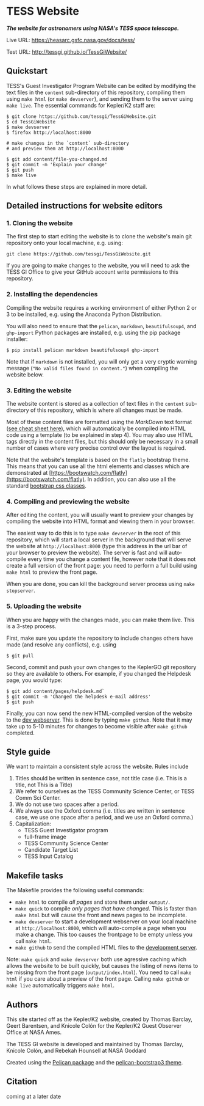 # TESS Website 
<!-- [![DOI](https://zenodo.org/badge/DOI/10.5281/zenodo.236317.svg)](https://doi.org/10.5281/zenodo.236317)
 -->
***The website for astronomers using NASA's TESS space telescope.***

Live URL: https://heasarc.gsfc.nasa.gov/docs/tess/

Test URL: http://tessgi.github.io/TessGiWebsite/


## Quickstart

TESS's Guest Investigator Program Website can be edited
by modifying the text files in the `content` sub-directory of this repository,
compiling them using `make html` (or `make devserver`),
and sending them to the server using `make live`.
The essential commands for Kepler/K2 staff are:
```
$ git clone https://github.com/tessgi/TessGiWebsite.git
$ cd TessGiWebsite
$ make devserver
$ firefox http://localhost:8000

# make changes in the `content` sub-directory
# and preview them at http://localhost:8000

$ git add content/file-you-changed.md
$ git commit -m 'Explain your change'
$ git push
$ make live
```
In what follows these steps are explained in more detail.

## Detailed instructions for website editors

### 1. Cloning the website

The first step to start editing the website is to clone the website's main git repository
onto your local machine, e.g. using:
```
git clone https://github.com/tessgi/TessGiWebsite.git
```
If you are going to make changes to the website,
you will need to ask the TESS GI Office
to give your GitHub account write permissions to this repository.

### 2. Installing the dependencies

Compiling the website requires a working environment of either Python 2 or 3
to be installed, e.g. using the Anaconda Python Distribution.

You will also need to ensure that the `pelican`, `markdown`, `beautifulsoup4`,
and `ghp-import` Python packages are installed,
e.g. using the pip package installer:
```
$ pip install pelican markdown beautifulsoup4 ghp-import
```

Note that if `markdown` is not installed, you will only get a very cryptic warning message (`"No valid files found in content."`) when compiling the website below.

### 3. Editing the website

The website content is stored as a collection of text files
in the `content` sub-directory of this repository,
which is where all changes must be made.

Most of these content files are formatted using the *MarkDown* text format ([see cheat sheet here](https://github.com/adam-p/markdown-here/wiki/Markdown-Cheatsheet)),
which will automatically be compiled into HTML code using a template (to be explained in step 4).
You may also use HTML tags directly in the content files,
but this should only be necessary in a small number of cases where
very precise control over the layout is required.

Note that the website's template is based on the `flatly` bootstrap theme.
This means that you can use all the html elements and classes
which are demonstrated at [https://bootswatch.com/flatly](https://bootswatch.com/flatly).
In addition, you can also use all the standard [bootstrap css classes](http://getbootstrap.com/css).    

### 4. Compiling and previewing the website

After editing the content, you will usually want to preview your changes
by compiling the website into HTML format and viewing them in your browser.

The easiest way to do this is to type `make devserver` in the root of this
repository, which will start a local server in the background
that will serve the website at `http://localhost:8000`
(type this address in the url bar of your browser to preview the website).
The server is fast and will auto-compile every time you change a content file,
however note that it does not create a full
version of the front page:
you need to perform a full build using `make html` to preview the front page.

When you are done, you can kill the background server process using `make stopserver`.


### 5. Uploading the website

When you are happy with the changes made, you can make them live.
This is a 3-step process.

First, make sure you update the repository to include changes others have made
(and resolve any conflicts), e.g. using
```
$ git pull
```

Second, commit and push your own changes to the KeplerGO git repository
so they are available to others.
For example, if you changed the Helpdesk page, you would type:
```
$ git add content/pages/helpdesk.md`
$ git commit -m 'Changed the helpdesk e-mail address'
$ git push
```

Finally, you can now send the new HTML-compiled version of the website
to the [dev webserver](http://keplerscience.arc.nasa.gov).
This is done by typing `make github`.
Note that it may take up to 5-10 minutes for changes to become visible after
`make github` completed.

## Style guide
We want to maintain a consistent style across the website. Rules include
1. Titles should be written in sentence case, not title case (i.e. This is a title, not This is a Title)
1. We refer to ourselves as the TESS Community Science Center, or TESS Comm Sci Center.
1. We do not use two spaces after a period.
1. We always use the Oxford comma (i.e. titles are written in sentence case, we use one space after a period, and we use an Oxford comma.)
1. Capitalization: 
    * TESS Guest Investigator program
    * full-frame image
    * TESS Community Science Center
    * Candidate Target List
    * TESS Input Catalog



## Makefile tasks

The Makefile provides the following useful commands:
* `make html` to compile *all pages* and store them under `output/`.
* `make quick` to compile *only pages that have changed*.  This is faster than `make html` but will cause the front and news pages to be incomplete.
* `make devserver` to start a development webserver on your local machine at `http://localhost:8000`, which will auto-compile a page when you make a change. This too causes the frontpage to be empty unless you call `make html`.
* `make github` to send the compiled HTML files to the [development server](http://tessgi.github.io/TessGiWebsite/).

Note: `make quick` and `make devserver` both use agressive caching which allows the website to be built quickly, but causes the listing of news items to be missing from the front page (`output/index.html`).  You need to call `make html` if you care about a preview of the front page. Calling `make github` or `make live` automatically triggers `make html`.


## Authors

This site started off as the Kepler/K2 website, created by Thomas Barclay, Geert Barentsen, and Knicole Colón for the Kepler/K2 Guest Observer Office at NASA Ames.

The TESS GI website is developed and maintained by Thomas Barclay, Knicole Colón, and Rebekah Hounsell at NASA Goddard

Created using the [Pelican package](getpelican.com) and the
[pelican-bootstrap3 theme](https://github.com/DandyDev/pelican-bootstrap3).


## Citation
coming at a later date

<!-- You can cite the Kepler/K2 Science Website in your publications using its [DOI identifier](http://dx.doi.org/10.5281/zenodo.44393)
or using the following BibTex code:
```
@misc{tom_barclay_2016_44393,
  author       = {Tom Barclay and
                  Geert Barentsen and
                  Knicole Colon},
  title        = {KeplerScienceWebsite: 20160106},
  month        = jan,
  year         = 2016,
  doi          = {10.5281/zenodo.44393},
  url          = {http://dx.doi.org/10.5281/zenodo.44393}
}
``` -->
